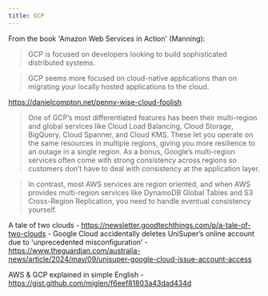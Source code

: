 ```yaml
---
title: GCP
---
```


From the book 'Amazon Web Services in Action' (Manning):

> GCP is focused on developers looking to build sophisticated distributed systems.

> GCP seems more focused on cloud-native applications than on migrating your locally hosted applications to the cloud.

https://danielcompton.net/penny-wise-cloud-foolish

> One of GCP’s most differentiated features has been their multi-region and global services like Cloud Load Balancing, Cloud Storage, BigQuery, Cloud Spanner, and Cloud KMS. These let you operate on the same resources in multiple regions, giving you more resilience to an outage in a single region. As a bonus, Google’s multi-region services often come with strong consistency across regions so customers don’t have to deal with consistency at the application layer.

> In contrast, most AWS services are region oriented, and when AWS provides multi-region services like DynamoDB Global Tables and S3 Cross-Region Replication, you need to handle eventual consistency yourself.

A tale of two clouds - https://newsletter.goodtechthings.com/p/a-tale-of-two-clouds - Google Cloud accidentally deletes UniSuper’s online account due to ‘unprecedented misconfiguration’ - https://www.theguardian.com/australia-news/article/2024/may/09/unisuper-google-cloud-issue-account-access

AWS & GCP explained in simple English - https://gist.github.com/miglen/f6eef81803a43dad434d
